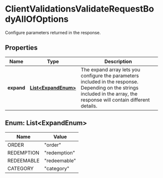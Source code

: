 

# ClientValidationsValidateRequestBodyAllOfOptions

Configure parameters returned in the response.

## Properties

| Name | Type | Description |
|------------ | ------------- | ------------- |
|**expand** | [**List&lt;ExpandEnum&gt;**](#List&lt;ExpandEnum&gt;) | The expand array lets you configure the parameters included in the response. Depending on the strings included in the array, the response will contain different details.   | **Expand Option** | **Response Body** | |:---|:---| | [\&quot;order\&quot;] | - Same response as fallback response (without an options object).&lt;br&gt;- Order data with calculated discounts are listed in each child redeemable object.&lt;br&gt;- Metadata not included for each discount type. | | [\&quot;redeemable\&quot;] | Expands redeemable objects by including &#x60;metadata&#x60; for each discount type. | | [\&quot;order\&quot;, \&quot;redeemable\&quot;] | - Order data with calculated discounts are listed in each child redeemable object.&lt;br&gt;- Includes &#x60;metadata&#x60; for each discount type. | | [\&quot;category\&quot;] | - Returns an expanded &#x60;categories&#x60; object, showing details about the category. | |



## Enum: List&lt;ExpandEnum&gt;

| Name | Value |
|---- | -----|
| ORDER | &quot;order&quot; |
| REDEMPTION | &quot;redemption&quot; |
| REDEEMABLE | &quot;redeemable&quot; |
| CATEGORY | &quot;category&quot; |



